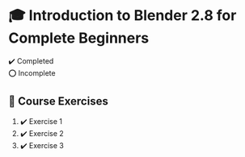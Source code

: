 # :mortar_board: Introduction to Blender 2.8 for Complete Beginners

:heavy_check_mark: Completed  
:o: Incomplete

## :ice_cube: Course Exercises

1. :heavy_check_mark: Exercise 1
2. :heavy_check_mark: Exercise 2
3. :heavy_check_mark: Exercise 3
